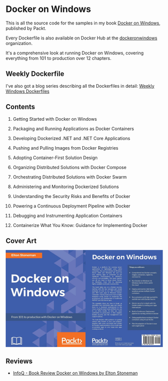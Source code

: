 
# Docker on Windows

This is all the source code for the samples in my book [Docker on Windows](https://www.amazon.co.uk/Docker-Windows-Elton-Stoneman-ebook/dp/B0711Y4J9K), published by Packt.

Every Dockerfile is also available on Docker Hub at the [dockeronwindows](https://hub.docker.com/r/dockeronwindows/) organization.

It's a comprehensive look at running Docker on Windows, covering everything from 101 to production over 12 chapters.

## Weekly Dockerfile

I've also got a blog series describing all the Dockerfiles in detail: [Weekly Windows Dockerfiles](https://blog.sixeyed.com/tag/weekly-dockerfile/)

## Contents

1. Getting Started with Docker on Windows
	
2. Packaging and Running Applications as Docker Containers
	
3. Developing Dockerized .NET and .NET Core Applications

4. Pushing and Pulling Images from Docker Registries
	
5. Adopting Container-First Solution Design
	
6. Organizing Distributed Solutions with Docker Compose
	
7. Orchestrating Distributed Solutions with Docker Swarm
	
8. Administering and Monitoring Dockerized Solutions
	
9. Understanding the Security Risks and Benefits of Docker
	
10. Powering a Continuous Deployment Pipeline with Docker
	
11. Debugging and Instrumenting Application Containers
	
12. Containerize What You Know: Guidance for Implementing Docker

## Cover Art

![Docker on Windows by Elton Stoneman, cover page](docker-on-windows.jpg)

## Reviews

* [InfoQ - Book Review Docker on Windows by Elton Stoneman](https://www.infoq.com/news/2017/08/docker-windows-elton-stoneman)

